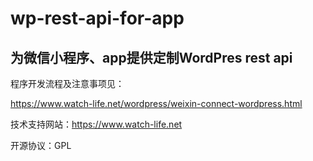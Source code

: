 # wp-rest-api-for-app

## 为微信小程序、app提供定制WordPres rest api

程序开发流程及注意事项见：

https://www.watch-life.net/wordpress/weixin-connect-wordpress.html

技术支持网站：https://www.watch-life.net

开源协议：GPL